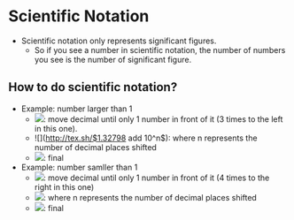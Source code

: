 # Scientific Notation

* Scientific notation only represents significant figures.
  * So if you see a number in scientific notation, the number of numbers you
    see is the number of significant figure.

## How to do scientific notation?

* Example: number larger than 1
  * ![](http://tex.sh/$1,327.98$): move decimal until only 1 number in front of it (3 times to the left in this one).
  * ![](http://tex.sh/$1.32798 add 10^n$): where n represents the number of decimal places shifted
  * ![](http://tex.sh/$1.32798*10^3$): final
* Example: number samller than 1
  * ![](http://tex.sh/$0.000798$): move decimal until only 1 number in front of it (4 times to the right in this one)
  * ![](http://tex.sh/$7.98*10^{-n}$): where n represents the number of decimal places shifted
  * ![](http://tex.sh/$7.98*10^{-4}$): final
